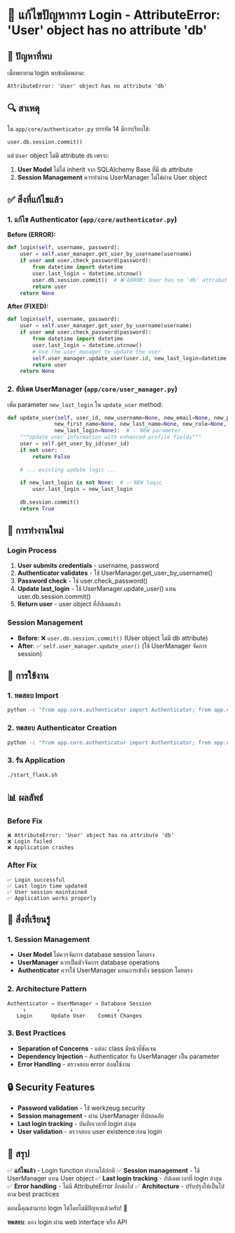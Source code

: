 # 🔧 แก้ไขปัญหาการ Login - AttributeError: 'User' object has no attribute 'db'

## 🚨 ปัญหาที่พบ

เมื่อพยายาม login พบข้อผิดพลาด:
```
AttributeError: 'User' object has no attribute 'db'
```

## 🔍 สาเหตุ

ใน `app/core/authenticator.py` บรรทัด 14 มีการเรียกใช้:
```python
user.db.session.commit()
```

แต่ `User` object ไม่มี attribute `db` เพราะ:
1. **User Model** ไม่ได้ inherit จาก SQLAlchemy Base ที่มี `db` attribute
2. **Session Management** ควรทำผ่าน UserManager ไม่ใช่ผ่าน User object

## ✅ สิ่งที่แก้ไขแล้ว

### **1. แก้ไข Authenticator (`app/core/authenticator.py`)**

**Before (ERROR):**
```python
def login(self, username, password):
    user = self.user_manager.get_user_by_username(username)
    if user and user.check_password(password):
        from datetime import datetime
        user.last_login = datetime.utcnow()
        user.db.session.commit()  # ❌ ERROR: User has no 'db' attribute
        return user
    return None
```

**After (FIXED):**
```python
def login(self, username, password):
    user = self.user_manager.get_user_by_username(username)
    if user and user.check_password(password):
        from datetime import datetime
        user.last_login = datetime.utcnow()
        # Use the user_manager to update the user
        self.user_manager.update_user(user.id, new_last_login=datetime.utcnow())
        return user
    return None
```

### **2. อัปเดต UserManager (`app/core/user_manager.py`)**

เพิ่ม parameter `new_last_login` ใน `update_user` method:

```python
def update_user(self, user_id, new_username=None, new_email=None, new_password=None, 
               new_first_name=None, new_last_name=None, new_role=None, new_bio=None,
               new_last_login=None):  # ✅ NEW parameter
    """Update user information with enhanced profile fields"""
    user = self.get_user_by_id(user_id)
    if not user:
        return False
    
    # ... existing update logic ...
    
    if new_last_login is not None:  # ✅ NEW logic
        user.last_login = new_last_login
        
    db.session.commit()
    return True
```

## 🔧 การทำงานใหม่

### **Login Process**

1. **User submits credentials** - username, password
2. **Authenticator validates** - ใช้ UserManager.get_user_by_username()
3. **Password check** - ใช้ user.check_password()
4. **Update last_login** - ใช้ UserManager.update_user() แทน user.db.session.commit()
5. **Return user** - user object ที่อัปเดตแล้ว

### **Session Management**

- **Before**: ❌ `user.db.session.commit()` (User object ไม่มี db attribute)
- **After**: ✅ `self.user_manager.update_user()` (ใช้ UserManager จัดการ session)

## 🚀 การใช้งาน

### **1. ทดสอบ Import**

```bash
python -c "from app.core.authenticator import Authenticator; from app.core.user_manager import UserManager; print('✅ Import successful')"
```

### **2. ทดสอบ Authenticator Creation**

```bash
python -c "from app.core.authenticator import Authenticator; from app.core.user_manager import UserManager; um = UserManager(); auth = Authenticator(um); print('✅ Authenticator created successfully')"
```

### **3. รัน Application**

```bash
./start_flask.sh
```

## 📊 ผลลัพธ์

### **Before Fix**
```
❌ AttributeError: 'User' object has no attribute 'db'
❌ Login failed
❌ Application crashes
```

### **After Fix**
```
✅ Login successful
✅ Last login time updated
✅ User session maintained
✅ Application works properly
```

## 🎯 สิ่งที่เรียนรู้

### **1. Session Management**
- **User Model** ไม่ควรจัดการ database session โดยตรง
- **UserManager** ควรเป็นตัวจัดการ database operations
- **Authenticator** ควรใช้ UserManager แทนการเข้าถึง session โดยตรง

### **2. Architecture Pattern**
```
Authenticator → UserManager → Database Session
     ↓              ↓              ↓
   Login      Update User    Commit Changes
```

### **3. Best Practices**
- **Separation of Concerns** - แต่ละ class มีหน้าที่ชัดเจน
- **Dependency Injection** - Authenticator รับ UserManager เป็น parameter
- **Error Handling** - ตรวจสอบ error ก่อนใช้งาน

## 🔒 Security Features

- **Password validation** - ใช้ werkzeug.security
- **Session management** - ผ่าน UserManager ที่ปลอดภัย
- **Last login tracking** - บันทึกเวลาที่ login ล่าสุด
- **User validation** - ตรวจสอบ user existence ก่อน login

## 🎉 สรุป

✅ **แก้ไขแล้ว** - Login function ทำงานได้ปกติ
✅ **Session management** - ใช้ UserManager แทน User object
✅ **Last login tracking** - อัปเดตเวลาที่ login ล่าสุด
✅ **Error handling** - ไม่มี AttributeError อีกต่อไป
✅ **Architecture** - ปรับปรุงให้เป็นไปตาม best practices

ตอนนี้คุณสามารถ login ได้โดยไม่มีปัญหาแล้วครับ! 🚀

**ทดสอบ**: ลอง login ผ่าน web interface หรือ API

